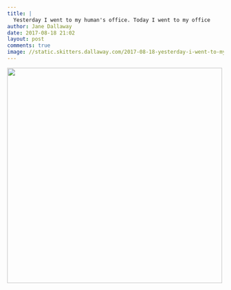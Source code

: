 ```yaml
---
title: |
  Yesterday I went to my human's office. Today I went to my office
author: Jane Dallaway
date: 2017-08-18 21:02
layout: post
comments: true
image: //static.skitters.dallaway.com/2017-08-18-yesterday-i-went-to-my-human-s-office--today-i-went-to-my-office-thumb-1-IMG-8594.JPG
---
```


<div>
        <a href="//static.skitters.dallaway.com/2017-08-18-yesterday-i-went-to-my-human-s-office--today-i-went-to-my-office-fullsize-1-IMG-8594.JPG">
          <img src="//static.skitters.dallaway.com/2017-08-18-yesterday-i-went-to-my-human-s-office--today-i-went-to-my-office-thumb-1-IMG-8594.JPG" width="500" height="500"/>
        </a>
      </div>


  
      